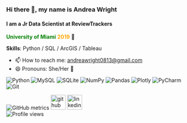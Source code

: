 ### Hi there 👋, my name is Andrea Wright
#### I am a Jr Data Scientist at ReviewTrackers 

<span style="color:green">**University of Miami**</span><span style="color:orange"> **2019**</span> 🙌

**Skills**: Python /  SQL / ArcGIS / Tableau

- 📫 How to reach me: andreawright0813@gmail.com 
- 😄 Pronouns: She/Her 🌈


![Python](https://img.shields.io/badge/python-3670A0?style=for-the-badge&logo=python&logoColor=ffdd54)
![MySQL](https://img.shields.io/badge/mysql-%2300f.svg?style=for-the-badge&logo=mysql&logoColor=white)
![SQLite](https://img.shields.io/badge/sqlite-%2307405e.svg?style=for-the-badge&logo=sqlite&logoColor=white)
![NumPy](https://img.shields.io/badge/numpy-%23013243.svg?style=for-the-badge&logo=numpy&logoColor=white)
![Pandas](https://img.shields.io/badge/pandas-%23150458.svg?style=for-the-badge&logo=pandas&logoColor=white)
![Plotly](https://img.shields.io/badge/Plotly-%233F4F75.svg?style=for-the-badge&logo=plotly&logoColor=white)
![PyCharm](https://img.shields.io/badge/pycharm-143?style=for-the-badge&logo=pycharm&logoColor=black&color=black&labelColor=green)
![Git](https://img.shields.io/badge/git-%23F05033.svg?style=for-the-badge&logo=git&logoColor=white)


![GitHub metrics](https://metrics.lecoq.io/awright813)
[<img src='https://cdn.jsdelivr.net/npm/simple-icons@3.0.1/icons/github.svg' alt='github' height='40'>](https://github.com/awright813)  [<img src='https://cdn.jsdelivr.net/npm/simple-icons@3.0.1/icons/linkedin.svg' alt='linkedin' height='40'>](https://www.linkedin.com/in/andrea-wright8/)\
![Profile views](https://gpvc.arturio.dev/awright813)
